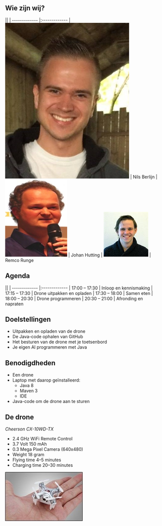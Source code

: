 ## Wie zijn wij?

||
| ------------- |:-------------
| ![headshot](images/us/nils.jpg) | Nils Berlijn <!-- .element: style="vertical-align: middle;" -->
| ![headshot](images/us/johan.png) | Johan Hutting <!-- .element: style="vertical-align: middle;" -->
| ![headshot](images/us/remco.jpg) | Remco Runge <!-- .element: style="vertical-align: middle;" -->


## Agenda

||
| ------------- |:-------------
| 17:00 – 17:30 | Inloop en kennismaking
| 17:15 – 17:30 | Drone uitpakken en opladen
| 17:30 – 18:00 | Samen eten
| 18:00 – 20:30 | Drone programmeren
| 20:30 – 21:00 | Afronding en napraten


## Doelstellingen

- Uitpakken en opladen van de drone
- De Java-code ophalen van GitHub
- Het besturen van de drone met je toetsenbord
- Je eigen AI programmeren met Java


## Benodigdheden

- Een drone
- Laptop met daarop geïnstalleerd:
  - Java 8
  - Maven 3
  - IDE
- Java-code om de drone aan te sturen


## De drone

*Cheerson CX-10WD-TX*

- 2.4 GHz WiFi Remote Control
- 3.7 Volt 150 mAh
- 0.3 Mega Pixel Camera (640x480)
- Weight 18 gram
- Flying time 4–5 minutes
- Charging time 20–30 minutes

![logo](images/CW-10wd-tx-drone.jpg)
